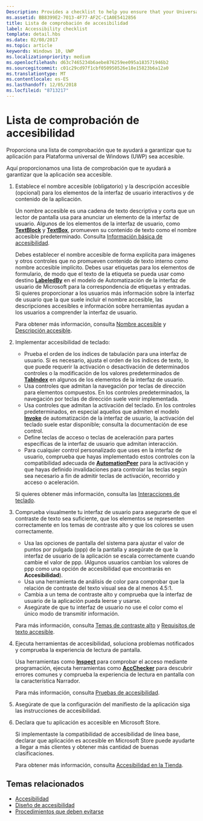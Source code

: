 ```yaml
---
Description: Provides a checklist to help you ensure that your Universal Windows Platform (UWP) app is accessible.
ms.assetid: BB8399E2-7013-4F77-AF2C-C1A0E5412856
title: Lista de comprobación de accesibilidad
label: Accessibility checklist
template: detail.hbs
ms.date: 02/08/2017
ms.topic: article
keywords: Windows 10, UWP
ms.localizationpriority: medium
ms.openlocfilehash: d63c7465234b6aebe876259ee095a183571946b2
ms.sourcegitcommit: c01c29cd97f1cbf050950526e18e15823b6a12a0
ms.translationtype: MT
ms.contentlocale: es-ES
ms.lasthandoff: 12/05/2018
ms.locfileid: "8713217"
---
```

# <a name="accessibility-checklist"></a>Lista de comprobación de accesibilidad



Proporciona una lista de comprobación que te ayudará a garantizar que tu aplicación para Plataforma universal de Windows (UWP) sea accesible.

Aquí proporcionamos una lista de comprobación que te ayudará a garantizar que la aplicación sea accesible.

1.  Establece el nombre accesible (obligatorio) y la descripción accesible (opcional) para los elementos de la interfaz de usuario interactivos y de contenido de la aplicación.

    Un nombre accesible es una cadena de texto descriptiva y corta que un lector de pantalla usa para anunciar un elemento de la interfaz de usuario. Algunos de los elementos de la interfaz de usuario, como [**TextBlock**](https://msdn.microsoft.com/library/windows/apps/BR209652) y [**TextBox**](https://msdn.microsoft.com/library/windows/apps/BR209683), promueven su contenido de texto como el nombre accesible predeterminado. Consulta [Información básica de accesibilidad](basic-accessibility-information.md#name_from_inner_text).

    Debes establecer el nombre accesible de forma explícita para imágenes y otros controles que no promueven contenido de texto interno como nombre accesible implícito. Debes usar etiquetas para los elementos de formulario, de modo que el texto de la etiqueta se pueda usar como destino [**LabeledBy**](https://msdn.microsoft.com/library/windows/apps/Hh759769) en el modelo de Automatización de la interfaz de usuario de Microsoft para la correspondencia de etiquetas y entradas. Si quieres proporcionar a los usuarios más información sobre la interfaz de usuario que la que suele incluir el nombre accesible, las descripciones accesibles e información sobre herramientas ayudan a los usuarios a comprender la interfaz de usuario.

    Para obtener más información, consulta [Nombre accesible](basic-accessibility-information.md#accessible_name) y [Descripción accesible](basic-accessibility-information.md).

2.  Implementar accesibilidad de teclado:

    * Prueba el orden de los índices de tabulación para una interfaz de usuario. Si es necesario, ajusta el orden de los índices de texto, lo que puede requerir la activación o desactivación de determinados controles o la modificación de los valores predeterminados de [**TabIndex**](https://msdn.microsoft.com/library/windows/apps/BR209461) en algunos de los elementos de la interfaz de usuario.
    * Usa controles que admitan la navegación por teclas de dirección para elementos compuestos. En los controles predeterminados, la navegación por teclas de dirección suele venir implementada.
    * Usa controles que admitan la activación del teclado. En los controles predeterminados, en especial aquellos que admiten el modelo [**Invoke**](https://msdn.microsoft.com/library/windows/apps/BR242582) de automatización de la interfaz de usuario, la activación del teclado suele estar disponible; consulta la documentación de ese control.
    * Define teclas de acceso o teclas de aceleración para partes específicas de la interfaz de usuario que admitan interacción.
    * Para cualquier control personalizado que uses en la interfaz de usuario, comprueba que hayas implementado estos controles con la compatibilidad adecuada de [**AutomationPeer**](https://msdn.microsoft.com/library/windows/apps/BR209185) para la activación y que hayas definido invalidaciones para controlar las teclas según sea necesario a fin de admitir teclas de activación, recorrido y acceso o aceleración.

    Si quieres obtener más información, consulta las [Interacciones de teclado](https://msdn.microsoft.com/library/windows/apps/Mt185607).

3.  Comprueba visualmente tu interfaz de usuario para asegurarte de que el contraste de texto sea suficiente, que los elementos se representen correctamente en los temas de contraste alto y que los colores se usen correctamente.

    * Usa las opciones de pantalla del sistema para ajustar el valor de puntos por pulgada (ppp) de la pantalla y asegúrate de que la interfaz de usuario de la aplicación se escala correctamente cuando cambie el valor de ppp. (Algunos usuarios cambian los valores de ppp como una opción de accesibilidad que encontrarás en **Accesibilidad**).
    * Usa una herramienta de análisis de color para comprobar que la relación de contraste del texto visual sea de al menos 4.5:1.
    * Cambia a un tema de contraste alto y comprueba que la interfaz de usuario de la aplicación pueda leerse y usarse.
    * Asegúrate de que tu interfaz de usuario no use el color como el único modo de transmitir información.

    Para más información, consulta [Temas de contraste alto](high-contrast-themes.md) y [Requisitos de texto accesible](accessible-text-requirements.md).

4.  Ejecuta herramientas de accesibilidad, soluciona problemas notificados y comprueba la experiencia de lectura de pantalla.

    Usa herramientas como [**Inspect**](https://msdn.microsoft.com/library/windows/desktop/Dd318521) para comprobar el acceso mediante programación, ejecuta herramientas como [**AccChecker**](https://msdn.microsoft.com/library/windows/desktop/Hh920985) para descubrir errores comunes y comprueba la experiencia de lectura en pantalla con la característica Narrador.

    Para más información, consulta [Pruebas de accesibilidad](accessibility-testing.md).

5.  Asegúrate de que la configuración del manifiesto de la aplicación siga las instrucciones de accesibilidad.

6.  Declara que tu aplicación es accesible en Microsoft Store.

    Si implementaste la compatibilidad de accesibilidad de línea base, declarar que aplicación es accesible en Microsoft Store puede ayudarte a llegar a más clientes y obtener más cantidad de buenas clasificaciones.

    Para obtener más información, consulta [Accesibilidad en la Tienda](accessibility-in-the-store.md).

<span id="related_topics"/>

## <a name="related-topics"></a>Temas relacionados  
* [Accesibilidad](accessibility.md)
* [Diseño de accesibilidad](https://msdn.microsoft.com/library/windows/apps/Hh700407)
* [Procedimientos que deben evitarse](practices-to-avoid.md) 

